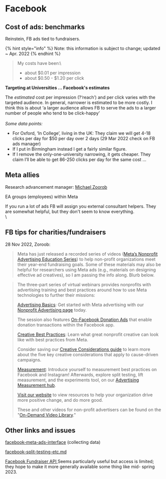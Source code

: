 # Facebook

## Cost of ads: benchmarks

Reinstein, FB ads tied to fundraisers.



{% hint style="info" %}
Note: this information is subject to change; updated \~ Apr. 2022
{% endhint %}



> My costs have been:\\
>
> * about $0.01 per impression
> * about $0.50 - $1.20 per click

**Targeting at Universities ... Facebook's estimates**

The _estimated_ cost per impression (?‘reach’) and per click varies with the targeted audience. In general, narrower is estimated to be more costly. I think this is about ‘a larger audience allows FB to serve the ads to a larger number of people who tend to be click-happy’\
\
_Some data points:_

* For Oxford, ‘In College’, living in the UK: They claim we will get 4-18 clicks per day for $50 per day over 2 days (29 Mar 2022 check on FB ads manager)
* If I put in Birmingham instead I get a fairly similar figure.
* If I remove the only-one-university narrowing, it gets cheaper. They claim I’ll be able to get 86-250 clicks per day for the same cost …



## Meta allies

Research advancement manager: [Michael Zoorob](https://www.linkedin.com/in/michaelzoorob/)&#x20;

EA groups (employees) within Meta

If you run a lot of ads FB will assign you external consultant helpers. They are somewhat helpful, but they don't seem to know everything.\
\


## FB tips for charities/fundraisers

&#x20;28 Nov 2022, Zoroob:&#x20;

> Meta has just released a recorded series of videos ([Meta’s Nonprofit Advertising Education Series](https://www.facebook.com/gpa/on-demand-video-library)) to help non-profit organizations meet their year-end fundraising goals. Some of these materials may also be helpful for researchers using Meta ads (e.g., materials on designing effective ad creatives), so I am passing the info along. Blurb below.

> The three-part series of virtual webinars provides nonprofits with advertising training and best practices around how to use Meta technologies to further their missions:
>
> [Advertising Basics](https://www.facebook.com/gpa/on-demand-video-library/advertising-basics): Get started with Meta advertising with our [Nonprofit Advertising page](https://socialimpact.facebook.com/ads/) today.&#x20;
>
> The session also features [On-Facebook Donation Ads](https://www.facebook.com/gpa/blog/on-facebook-donation-ads) that enable donation transactions within the Facebook app.
>
> [Creative Best Practices](https://www.facebook.com/gpa/on-demand-video-library/creative): Learn what great nonprofit creative can look like with best practices from Meta.
>
> Consider saving our [Creative Considerations guide](https://www.facebook.com/business/f/574895640526411) to learn more about the five key creative considerations that apply to cause-driven campaigns.
>
> [Measurement](https://www.facebook.com/gpa/on-demand-video-library/measurement): Introduce yourself to measurement best practices on Facebook and Instagram! Afterwards, explore split testing, lift measurement, and the experiments tool, on our [Advertising Measurement hub](https://www.facebook.com/gpa/resources/advertising/measuring-performance).&#x20;
>
> [Visit our website](https://www.facebook.com/gpa/best-practices/nonprofits) to view resources to help your organization drive more positive change, and do more good.
>
> These and other videos for non-profit advertisers can be found on the "[On-Demand Video Library](https://www.facebook.com/gpa/on-demand-video-library)."



## Other links and issues

[facebook-meta-ads-interface](../collecting-data-trial-outcomes/facebook-meta-ads-interface/ "mention") (collecting data)

[facebook-split-testing-etc.md](../../methodological-discussion/splits-randomization/facebook-split-testing-etc.md "mention")

[Facebook Fundraiser API   ](https://developers.facebook.com/docs/fundraiser-api/integrate#create\_fundraiser)Seems particularly useful but access is limited; they hope to make it more generally available some thing like mid- spring 2023.
